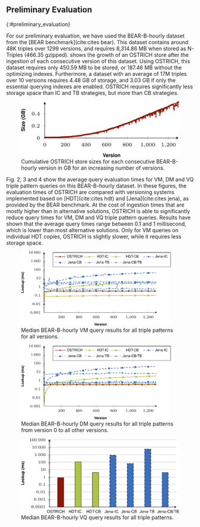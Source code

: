 ## Preliminary Evaluation
{:#preliminary_evaluation}

For our preliminary evaluation, we have used the BEAR-B-hourly dataset from the [BEAR benchmark](cite:cites bear).
This dataset contains around 48K triples over 1299 versions, and requires 8,314.86 MB when stored as N-Triples (466.35 gzipped).
[](#results-ostrich-ingestion-size-bearb-hourly) shows the growth of an OSTRICH store after the ingestion of each consecutive version of this dataset.
Using OSTRICH, this dataset requires only 450.59 MB to be stored, or 187.46 MB without the optimizing indexes.
Furthermore, a dataset with an average of 17M triples over 10 versions requires 4.48 GB of storage,
and 3.03 GB if only the essential querying indexes are enabled.
OSTRICH requires significantly less storage space than IC and TB strategies, but more than CB strategies.

<figure id="results-ostrich-ingestion-size-bearb-hourly">
<img src="img/results-ostrich-ingestion-size-bearb-hourly.svg" alt="[bear-b-hourly ostrich ingestion sizes]" height="150em">
<figcaption markdown="block">
Cumulative OSTRICH store sizes for each consecutive BEAR-B-hourly version in GB for an increasing number of versions.
</figcaption>
</figure>

Fig. 2, 3 and 4 show the average query evaluation times for VM, DM and VQ triple pattern queries on this BEAR-B-hourly dataset.
In these figures, the evaluation times of OSTRICH are compared with versioning systems implemented based on [HDT](cite:cites hdt) and [Jena](cite:cites jena),
as provided by the BEAR benchmark.
At the cost of ingestion times that are mostly higher than in alternative solutions,
OSTRICH is able to significantly reduce query times for VM, DM and VQ triple pattern queries.
Results have shown that the average query times range between 0.1 and 1 millisecond,
which is lower than most alternative solutions.
Only for VM queries on individual HDT copies, OSTRICH is slightly slower, while it requires less storage space.

<figure id="results-bearb-hourly-vm-sumary">
<img src="img/results_bearb-hourly-vm-summary.svg" alt="[bear-b-hourly vm]" height="200em">
<figcaption markdown="block">
Median BEAR-B-hourly VM query results for all triple patterns for all versions.
</figcaption>
</figure>

<figure id="results-bearb-hourly-dm-summary">
<img src="img/results_bearb-hourly-dm-summary.svg" alt="[bear-b-hourly dm]" height="200em">
<figcaption markdown="block">
Median BEAR-B-hourly DM query results for all triple patterns from version 0 to all other versions.
</figcaption>
</figure>

<figure id="results-bearb-hourly-vq-summary">
<img src="img/results_bearb-hourly-vq-summary.svg" alt="[bear-b-hourly vq]" height="200em">
<figcaption markdown="block">
Median BEAR-B-hourly VQ query results for all triple patterns.
</figcaption>
</figure>